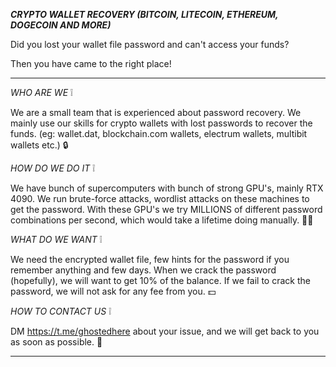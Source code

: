 ***CRYPTO WALLET RECOVERY (BITCOIN, LITECOIN, ETHEREUM, DOGECOIN AND MORE)***

Did you lost your wallet file password and can't access your funds?

Then you have came to the right place!

--------------------

*WHO ARE WE* ❕

We are a small team that is experienced about password recovery. We mainly use our skills for crypto wallets with lost passwords to recover the funds. (eg: wallet.dat, blockchain.com wallets, electrum wallets, multibit wallets etc.) 🔒

*HOW DO WE DO IT* ❕

We have bunch of supercomputers with bunch of strong GPU's, mainly RTX 4090. We run brute-force attacks, wordlist attacks on these machines to get the password. With these GPU's we try MILLIONS of different password combinations per second, which would take a lifetime doing manually. 🧑‍💻

*WHAT DO WE WANT* ❕

We need the encrypted wallet file, few hints for the password if you remember anything and few days. When we crack the password (hopefully), we will want to get 10% of the balance. If we fail to crack the password, we will not ask for any fee from you. 💵

*HOW TO CONTACT US* ❕

DM https://t.me/ghostedhere about your issue, and we will get back to you as soon as possible. 💬

--------------------

